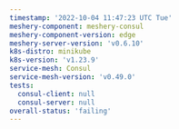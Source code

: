 ```yaml
---
timestamp: '2022-10-04 11:47:23 UTC Tue'
meshery-component: meshery-consul
meshery-component-version: edge
meshery-server-version: 'v0.6.10'
k8s-distro: minikube
k8s-version: 'v1.23.9'
service-mesh: Consul
service-mesh-version: 'v0.49.0'
tests:
  consul-client: null
  consul-server: null
overall-status: 'failing'
---
```

